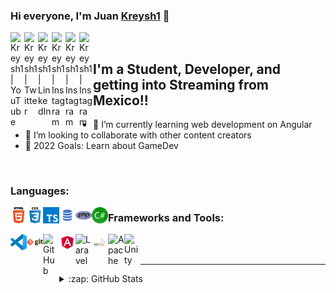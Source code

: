 ### Hi everyone, I'm Juan [Kreysh1] 👋 

[<img align="left" alt="Kreysh1 | YouTube" width="22px" src="https://cdn.icon-icons.com/icons2/1211/PNG/512/1491579609-yumminkysocialmedia08_83079.png" />][youtube]
[<img align="left" alt="Kreysh1 | Twitter" width="22px" src="https://cdn.icon-icons.com/icons2/317/PNG/512/social-twitter-icon_34350.png" />][twitter]
[<img align="left" alt="Kreysh1 | LinkedIn" width="22px" src="https://cdn.icon-icons.com/icons2/99/PNG/512/linkedin_socialnetwork_17441.png" />][linkedin]
[<img align="left" alt="Kreysh1 | Instagram" width="22px" src="https://cdn.icon-icons.com/icons2/1753/PNG/512/iconfinder-social-media-applications-3instagram-4102579_113804.png" />][instagram]
[<img align="left" alt="Kreysh1 | Instagram" width="22px" src="https://cdn.icon-icons.com/icons2/2108/PNG/512/discord_icon_130958.png" />][discord]
[<img align="left" alt="Kreysh1 | Instagram" width="22px" src="https://cdn.icon-icons.com/icons2/2699/PNG/512/twitch_tile_logo_icon_170382.png" />][twitch]

<br />

## I'm a Student, Developer, and getting into Streaming from Mexico!!

- 🧠 I’m currently learning web development on Angular
- 👊 I’m looking to collaborate with other content creators
- 👾 2022 Goals: Learn about GameDev

<br />

### Languages:

[<img align="left" alt="HTML5" width="26px" src="https://raw.githubusercontent.com/github/explore/80688e429a7d4ef2fca1e82350fe8e3517d3494d/topics/html/html.png" />][html5]
[<img align="left" alt="CSS3" width="26px" src="https://raw.githubusercontent.com/github/explore/80688e429a7d4ef2fca1e82350fe8e3517d3494d/topics/css/css.png" />][css3]
[<img align="left" alt="Typescript" width="26px" src="https://raw.githubusercontent.com/github/explore/80688e429a7d4ef2fca1e82350fe8e3517d3494d/topics/typescript/typescript.png" />][typescript]
[<img align="left" alt="SQL" width="26px" src="https://raw.githubusercontent.com/github/explore/80688e429a7d4ef2fca1e82350fe8e3517d3494d/topics/sql/sql.png" />][sql]
[<img align="left" alt="PHP" width="26px" src="https://raw.githubusercontent.com/github/explore/80688e429a7d4ef2fca1e82350fe8e3517d3494d/topics/php/php.png" />][php]
[<img align="left" alt="C Sharp" width="26px" src="https://raw.githubusercontent.com/github/explore/80688e429a7d4ef2fca1e82350fe8e3517d3494d/topics/csharp/csharp.png" />][csharp]

### Frameworks and Tools:
[<img align="left" alt="Visual Studio Code" width="26px" src="https://raw.githubusercontent.com/github/explore/80688e429a7d4ef2fca1e82350fe8e3517d3494d/topics/visual-studio-code/visual-studio-code.png" />][vscode]
[<img align="left" alt="Git" width="26px" src="https://raw.githubusercontent.com/github/explore/80688e429a7d4ef2fca1e82350fe8e3517d3494d/topics/git/git.png" />][git]
[<img align="left" alt="GitHub" width="26px" src="https://cdn.icon-icons.com/icons2/2351/PNG/512/logo_github_icon_143196.png" />][github]
[<img align="left" alt="Angular" width="26px" src="https://raw.githubusercontent.com/github/explore/80688e429a7d4ef2fca1e82350fe8e3517d3494d/topics/angular/angular.png" />][angular]
[<img align="left" alt="Laravel" width="26px" src="https://cdn3.iconfinder.com/data/icons/logos-and-brands-adobe/512/194_Laravel-512.png" />][laravel]
[<img align="left" alt="MySQL" width="26px" src="https://raw.githubusercontent.com/github/explore/80688e429a7d4ef2fca1e82350fe8e3517d3494d/topics/mysql/mysql.png" />][mysql]
[<img align="left" alt="Apache" width="26px" src="https://upload.wikimedia.org/wikipedia/commons/7/7e/Apache_Feather_Logo.svg" />][apache]
[<img align="left" alt="Unity" width="26px" src="https://cdn.icon-icons.com/icons2/615/PNG/256/Unity_icon-icons.com_56592.png" />][unity]

<br />
<br />

---


<details>
  <summary>:zap: GitHub Stats</summary>

  <img align="left" alt="Kreysh1's GitHub Stats" src="https://github-readme-stats-kreysh1.vercel.app/api?username=Kreysh1&show_icons=true&hide_border=true" />

</details>

<!-- Contact Consts -->
[Kreysh1]: https://twitter.com/Kreysh1
[twitter]: https://twitter.com/Kreysh1
[youtube]: https://www.youtube.com/channel/UCwOjZiZidrJJ46kOaEt_yWg
[twitch]: https://www.twitch.tv/kreysh1
[instagram]: https://www.instagram.com/juancgsoto
[linkedin]: https://www.linkedin.com/in/juan-carlos-gonzalez-soto-60b121227
[discord]: https://discord.gg/taZGxV23FT

<!-- Languages Consts -->
[html5]: https://html.spec.whatwg.org/multipage
[css3]: https://css3.com
[typescript]: https://www.typescriptlang.org
[sql]: https://www.w3schools.com/sql/
[php]: https://www.apachefriends.org/index.html
[csharp]: https://docs.microsoft.com/en-us/dotnet/csharp/

<!-- Frameworks and Tools Consts -->
[vscode]: https://code.visualstudio.com
[git]: https://git-scm.com
[github]: https://github.com
[angular]: https://angular.io
[laravel]: https://laravel.com
[mysql]: https://www.mysql.com
[apache]: https://www.apachefriends.org/index.html
[unity]: https://unity.com
